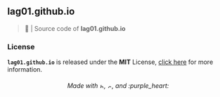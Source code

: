 ## lag01.github.io

> :electric_plug: | Source code of **lag01.github.io**

### License

**`lag01.github.io`** is released under the **MIT** License, [click here](https://github.com/lag01/lag01.github.io/blob/master/LICENSE) for more information.

<h6 align="center">Made with <img src="https://devicons.github.io/devicon/devicon.git/icons/html5/html5-original-wordmark.svg" alt="html5" width="10" height="10"/>, <img src="https://devicons.github.io/devicon/devicon.git/icons/css3/css3-original-wordmark.svg" alt="css3" width="10" height="10"/>, and :purple_heart:</h6>
